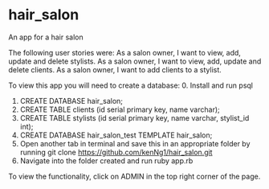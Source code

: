 # hair_salon
An app for a hair salon

The following user stories were:
As a salon owner, I want to view, add, update and delete stylists.
As a salon owner, I want to view, add, update and delete clients.
As a salon owner, I want to add clients to a stylist.

To view this app you will need to create a database:
0. Install and run psql
1. CREATE DATABASE hair_salon;
2. CREATE TABLE clients (id serial primary key, name varchar);
3. CREATE TABLE stylists (id serial primary key, name varchar, stylist_id int);
4. CREATE DATABASE hair_salon_test TEMPLATE hair_salon;
5. Open another tab in terminal and save this in an appropriate folder by running git clone https://github.com/kenNg1/hair_salon.git
6. Navigate into the folder created and run ruby app.rb

To view the functionality, click on ADMIN in the top right corner of the page.



